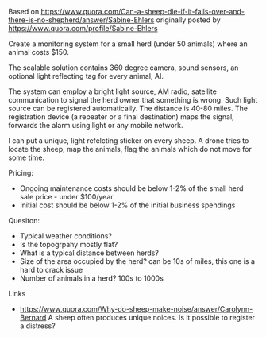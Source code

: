 Based on https://www.quora.com/Can-a-sheep-die-if-it-falls-over-and-there-is-no-shepherd/answer/Sabine-Ehlers
originally posted by https://www.quora.com/profile/Sabine-Ehlers

Create a monitoring system for a small herd (under 50 animals) where an animal costs $150.

The scalable solution contains 360 degree camera, sound sensors, an optional light reflecting tag for every animal, AI. 

The system can employ a bright light source, AM radio, satellite communication to signal the herd owner that 
something is wrong. Such light source can be registered automatically. The distance is 40-80 miles. 
The registration device (a repeater or a final destination) maps the signal, forwards the alarm using light 
or any mobile network.

I can put a unique, light refelcting sticker on every sheep. A drone tries to locate the sheep, map the animals, flag the animals which do not move for some time. 

Pricing:

* Ongoing maintenance costs should be below 1-2% of the small herd sale price - under $100/year.
* Initial cost should be below 1-2% of the initial business spendings

Quesiton:

* Typical weather conditions?
* Is the topogrpahy mostly flat?
* What is a typical distance between herds?
* Size of the area  occupied by the herd? can be 10s of miles, this one is a hard to crack issue
* Number of animals in a herd? 100s to 1000s 

Links
* https://www.quora.com/Why-do-sheep-make-noise/answer/Carolynn-Bernard A sheep often produces unique noices. Is it possible to register a distress?
